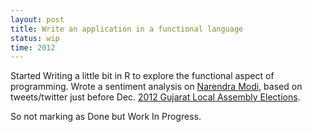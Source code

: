```yaml
---
layout: post
title: Write an application in a functional language
status: wip
time: 2012
---
```


Started Writing a little bit in R to explore the functional aspect of programming.
Wrote a sentiment analysis on [Narendra Modi][modi], based on tweets/twitter just before Dec. [2012 Gujarat Local Assembly Elections][link].

So not marking as Done but Work In Progress.

[link]: http://en.wikipedia.org/wiki/Gujarat_legislative_assembly_election,_2012
[modi]: http://en.wikipedia.org/wiki/Narendra_Modi